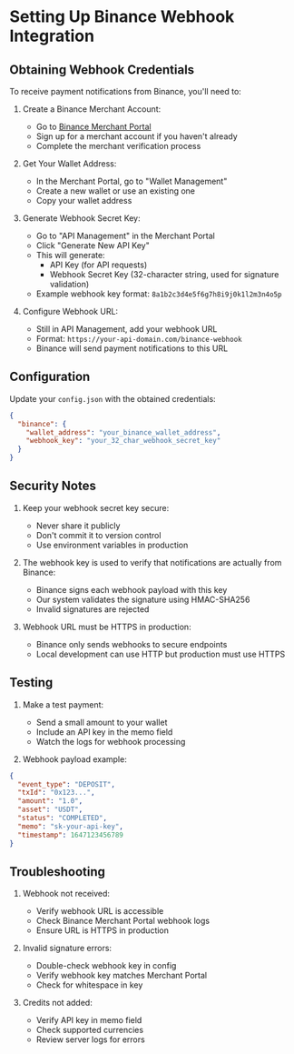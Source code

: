 # Setting Up Binance Webhook Integration

## Obtaining Webhook Credentials

To receive payment notifications from Binance, you'll need to:

1. Create a Binance Merchant Account:
   - Go to [Binance Merchant Portal](https://merchant.binance.com)
   - Sign up for a merchant account if you haven't already
   - Complete the merchant verification process

2. Get Your Wallet Address:
   - In the Merchant Portal, go to "Wallet Management"
   - Create a new wallet or use an existing one
   - Copy your wallet address

3. Generate Webhook Secret Key:
   - Go to "API Management" in the Merchant Portal
   - Click "Generate New API Key"
   - This will generate:
     - API Key (for API requests)
     - Webhook Secret Key (32-character string, used for signature validation)
   - Example webhook key format: `8a1b2c3d4e5f6g7h8i9j0k1l2m3n4o5p`

4. Configure Webhook URL:
   - Still in API Management, add your webhook URL
   - Format: `https://your-api-domain.com/binance-webhook`
   - Binance will send payment notifications to this URL

## Configuration

Update your `config.json` with the obtained credentials:

```json
{
  "binance": {
    "wallet_address": "your_binance_wallet_address",
    "webhook_key": "your_32_char_webhook_secret_key"
  }
}
```

## Security Notes

1. Keep your webhook secret key secure:
   - Never share it publicly
   - Don't commit it to version control
   - Use environment variables in production

2. The webhook key is used to verify that notifications are actually from Binance:
   - Binance signs each webhook payload with this key
   - Our system validates the signature using HMAC-SHA256
   - Invalid signatures are rejected

3. Webhook URL must be HTTPS in production:
   - Binance only sends webhooks to secure endpoints
   - Local development can use HTTP but production must use HTTPS

## Testing

1. Make a test payment:
   - Send a small amount to your wallet
   - Include an API key in the memo field
   - Watch the logs for webhook processing

2. Webhook payload example:
```json
{
  "event_type": "DEPOSIT",
  "txId": "0x123...",
  "amount": "1.0",
  "asset": "USDT",
  "status": "COMPLETED",
  "memo": "sk-your-api-key",
  "timestamp": 1647123456789
}
```

## Troubleshooting

1. Webhook not received:
   - Verify webhook URL is accessible
   - Check Binance Merchant Portal webhook logs
   - Ensure URL is HTTPS in production

2. Invalid signature errors:
   - Double-check webhook key in config
   - Verify webhook key matches Merchant Portal
   - Check for whitespace in key

3. Credits not added:
   - Verify API key in memo field
   - Check supported currencies
   - Review server logs for errors